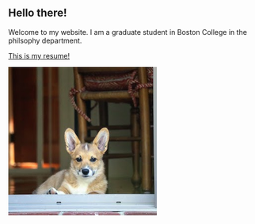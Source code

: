 ## Hello there!

Welcome to my website. I am a graduate student in Boston College in the philsophy department.

[This is my resume!](/CV.pdf)

![my dog bingo](/bingo.jpg)
